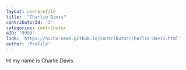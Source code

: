 ```yaml
---
layout: userprofile
title:  "Charlie Davis" 
contributorId: '3'
categories: contributor
aID: '9999'
link: 'https://niche-news.github.io/contributor/charlie-davis.html'
author: 'Profile'
---
```


Hi my name is Charlie Davis